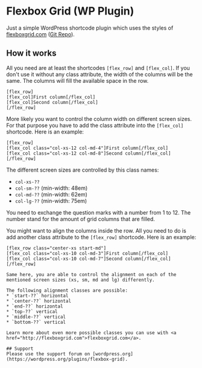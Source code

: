 # Flexbox Grid (WP Plugin)

Just a simple WordPress shortcode plugin which uses the styles of [flexboxgrid.com](http://flexboxgrid.com) ([Git Repo](https://github.com/kristoferjoseph/flexboxgrid)).

## How it works
All you need are at least the shortcodes `[flex_row]` and `[flex_col]`. If you don't use it without any class attribute, the width of the columns will be the same. The columns will fill the available space in the row.
```
[flex_row]
[flex_col]First column[/flex_col]
[flex_col]Second column[/flex_col]
[/flex_row]
```

More likely you want to control the column width on different screen sizes. For that purpose you have to add the class attribute into the `[flex_col]` shortcode. Here is an example:
```
[flex_row]
[flex_col class="col-xs-12 col-md-4"]First column[/flex_col]
[flex_col class="col-xs-12 col-md-8"]Second column[/flex_col]
[/flex_row]
```
The different screen sizes are controlled by this class names:
* `col-xs-??`
* `col-sm-??` (min-width: 48em)
* `col-md-??` (min-width: 62em)
* `col-lg-??` (min-width: 75em)

You need to exchange the question marks with a number from 1 to 12. The number stand for the amount of grid columns that are filled.

You might want to align the columns inside the row. All you need to do is add another class attribute to the `[flex_row]` shortcode. Here is an example:
```
[flex_row class="center-xs start-md"]
[flex_col class="col-xs-10 col-md-3"]First column[/flex_col]
[flex_col class="col-xs-10 col-md-7"]Second column[/flex_col]
[/flex_row]

Same here, you are able to control the alignment on each of the mentioned screen sizes (xs, sm, md and lg) differently.

The following alignment classes are possible:
* `start-??` horizontal
* `center-??` horizontal
* `end-??` horizontal
* `top-??` vertical
* `middle-??` vertical
* `bottom-??` vertical

Learn more about even more possible classes you can use with <a href="http://flexboxgrid.com">flexboxgrid.com</a>.

## Support
Please use the support forum on [wordpress.org](https://wordpress.org/plugins/flexbox-grid).